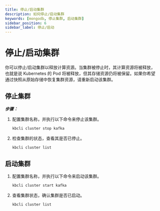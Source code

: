 ```yaml
---
title: 停止/启动集群
description: 如何停止/启动集群
keywords: [mongodb, 停止集群, 启动集群]
sidebar_position: 6
sidebar_label: 停止/启动
---
```


# 停止/启动集群

你可以停止/启动集群以释放计算资源。当集群被停止时，其计算资源将被释放，也就是说 Kubernetes 的 Pod 将被释放，但其存储资源仍将被保留。如果你希望通过快照从原始存储中恢复集群资源，请重新启动该集群。

## 停止集群

***步骤：***

1. 配置集群名称，并执行以下命令来停止该集群。

    ```bash
    kbcli cluster stop kafka
    ```

2. 检查集群的状态，查看其是否已停止。

    ```bash
    kbcli cluster list
    ```

## 启动集群
  
1. 配置集群名称，并执行以下命令来启动该集群。

   ```bash
   kbcli cluster start kafka
   ```

2. 查看集群状态，确认集群是否已启动。

   ```bash
   kbcli cluster list
   ```
